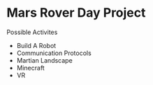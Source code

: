 # Mars Rover Day Project

Possible Activites
- Build A Robot
- Communication Protocols
- Martian Landscape
- Minecraft
- VR
